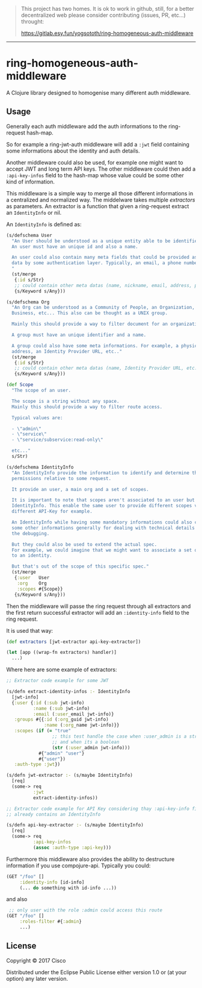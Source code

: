 > This project has two homes.
> It is ok to work in github, still, for a better decentralized web
> please consider contributing (issues, PR, etc...) throught:
>
> https://gitlab.esy.fun/yogsototh/ring-homogeneous-auth-middleware

---


# ring-homogeneous-auth-middleware

A Clojure library designed to homogenise many different auth middleware.

## Usage

Generally each auth middleware add the auth informations to the ring-request
hash-map.

So for example a ring-jwt-auth middleware will add a `:jwt` field
containing some informations about the identity and auth details.

Another middleware could also be used, for example one might want
to accept JWT and long term API keys. The other middleware could then
add a `:api-key-infos` field to the hash-map whose value could be
some other kind of information.

This middleware is a simple way to merge all those different informations
in a centralized and normalized way.
The middelware takes multiple _extractors_ as parameters.
An extractor is a function that given a ring-request extract an `IdentityInfo` or nil.

An `IdentityInfo` is defined as:

```clojure
(s/defschema User
  "An User should be understood as a unique entity able to be identified.
  An user must have an unique id and also a name.

  An user could also contain many meta fields that could be provided as meta
  data by some authentication layer. Typically, an email, a phone number, etc...
  "
  (st/merge
   {:id s/Str}
   ;; could contain other meta datas (name, nickname, email, address, phone number, etc...)
   {s/Keyword s/Any}))

(s/defschema Org
  "An Org can be understood as a Community of People, an Organization, a
  Business, etc... This also can be thought as a UNIX group.

  Mainly this should provide a way to filter document for an organization.

  A group must have an unique identifier and a name.

  A group could also have some meta informations. For example, a physical
  address, an Identity Provider URL, etc.."
  (st/merge
   {:id s/Str}
   ;; could contain other meta datas (name, Identity Provider URL, etc...)
   {s/Keyword s/Any}))

(def Scope
  "The scope of an user.

  The scope is a string without any space.
  Mainly this should provide a way to filter route access.

  Typical values are:

  - \"admin\"
  - \"service\"
  - \"service/subservice:read-only\"

  etc..."
  s/Str)

(s/defschema IdentityInfo
  "An IdentityInfo provide the information to identify and determine the
  permissions relative to some request.

  It provide an user, a main org and a set of scopes.

  It is important to note that scopes aren't associated to an user but to an
  IdentityInfo. This enable the same user to provide different scopes via
  different API-Key for example.

  An IdentityInfo while having some mandatory informations could also contains
  some other informations generally for dealing with technical details and ease
  the debugging.

  But they could also be used to extend the actual spec.
  For example, we could imagine that we might want to associate a set of orgs
  to an identity.

  But that's out of the scope of this specific spec."
  (st/merge
   {:user   User
    :org    Org
    :scopes #{Scope}}
   {s/Keyword s/Any}))
```

Then the middleware will passe the ring request through all extractors and the
first return successful extractor will add an `:identity-info` field to the ring
request.

It is used that way:

```clojure
(def extractors [jwt-extractor api-key-extractor])

(let [app ((wrap-fn extractors) handler)]
  ...)
```

Where here are some example of extractors:

```clojure
;; Extractor code example for some JWT

(s/defn extract-identity-infos :- IdentityInfo
  [jwt-info]
  {:user {:id (:sub jwt-info)
          :name (:sub jwt-info)
          :email (:user_email jwt-info)}
   :groups #{{:id (:org_guid jwt-info)
              :name (:org_name jwt-info)}}
   :scopes (if (= "true"
                 ;; this test handle the case when :user_admin is a string
                 ;; and when its a boolean
                 (str (:user_admin jwt-info)))
            #{"admin" "user"}
            #{"user"})
   :auth-type :jwt})

(s/defn jwt-extractor :- (s/maybe IdentityInfo)
  [req]
  (some-> req
          :jwt
          extract-identity-infos))

;; Extractor code example for API Key considering thay :api-key-info field
;; already contains an IdentityInfo

(s/defn api-key-extractor :- (s/maybe IdentityInfo)
  [req]
  (some-> req
          :api-key-infos
          (assoc :auth-type :api-key)))
```

Furthermore this middleware also provides the ability to destructure information
if you use compojure-api.
Typically you could:

~~~clojure
(GET "/foo" []
     :identity-info [id-info]
     (... do something with id-info ...))
~~~

and also

~~~clojure
 ;; only user with the role :admin could access this route
(GET "/foo" []
     :roles-filter #{:admin}
     ...)
~~~

## License

Copyright © 2017 Cisco

Distributed under the Eclipse Public License either version 1.0 or (at
your option) any later version.
